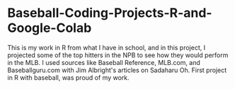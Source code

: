 # Baseball-Coding-Projects-R-and-Google-Colab
This is my work in R from what I have in school, and in this project, I projected some of the top hitters in the NPB to see how they would perform in the MLB. I used sources like Baseball Reference, MLB.com, and Baseballguru.com with Jim Albright's articles on Sadaharu Oh. First project in R with baseball, was proud of my work. 
